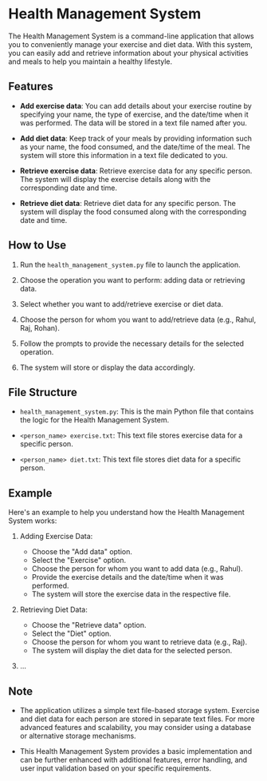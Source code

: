 # Health Management System

The Health Management System is a command-line application that allows you to conveniently manage your exercise and diet data. With this system, you can easily add and retrieve information about your physical activities and meals to help you maintain a healthy lifestyle.

## Features

- **Add exercise data**: You can add details about your exercise routine by specifying your name, the type of exercise, and the date/time when it was performed. The data will be stored in a text file named after you.

- **Add diet data**: Keep track of your meals by providing information such as your name, the food consumed, and the date/time of the meal. The system will store this information in a text file dedicated to you.

- **Retrieve exercise data**: Retrieve exercise data for any specific person. The system will display the exercise details along with the corresponding date and time.

- **Retrieve diet data**: Retrieve diet data for any specific person. The system will display the food consumed along with the corresponding date and time.

## How to Use

1. Run the `health_management_system.py` file to launch the application.

2. Choose the operation you want to perform: adding data or retrieving data.

3. Select whether you want to add/retrieve exercise or diet data.

4. Choose the person for whom you want to add/retrieve data (e.g., Rahul, Raj, Rohan).

5. Follow the prompts to provide the necessary details for the selected operation.

6. The system will store or display the data accordingly.

## File Structure

- `health_management_system.py`: This is the main Python file that contains the logic for the Health Management System.

- `<person_name> exercise.txt`: This text file stores exercise data for a specific person.

- `<person_name> diet.txt`: This text file stores diet data for a specific person.

## Example

Here's an example to help you understand how the Health Management System works:

1. Adding Exercise Data:
   - Choose the "Add data" option.
   - Select the "Exercise" option.
   - Choose the person for whom you want to add data (e.g., Rahul).
   - Provide the exercise details and the date/time when it was performed.
   - The system will store the exercise data in the respective file.

2. Retrieving Diet Data:
   - Choose the "Retrieve data" option.
   - Select the "Diet" option.
   - Choose the person for whom you want to retrieve data (e.g., Raj).
   - The system will display the diet data for the selected person.

3. ...

## Note

- The application utilizes a simple text file-based storage system. Exercise and diet data for each person are stored in separate text files. For more advanced features and scalability, you may consider using a database or alternative storage mechanisms.

- This Health Management System provides a basic implementation and can be further enhanced with additional features, error handling, and user input validation based on your specific requirements.

